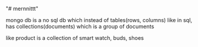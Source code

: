 "# mernnittt"

mongo db is a no sql db
which instead of tables(rows, columns) like in sql, has collections(documents)
which is a group of documents

like product is a collection of smart watch, buds, shoes
